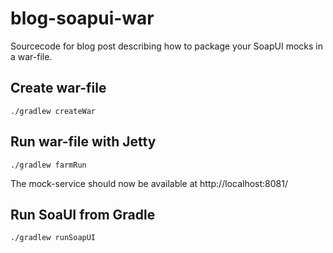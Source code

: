 # blog-soapui-war
Sourcecode for blog post describing how to package your SoapUI mocks in a war-file.

## Create war-file
```
./gradlew createWar
```

## Run war-file with Jetty
```
./gradlew farmRun
```
The mock-service should now be available at http://localhost:8081/


## Run SoaUI from Gradle
```
./gradlew runSoapUI
```
